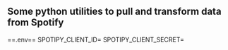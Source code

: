 ## Some python utilities to pull and transform data from Spotify

==.env==
SPOTIPY_CLIENT_ID=
SPOTIPY_CLIENT_SECRET=